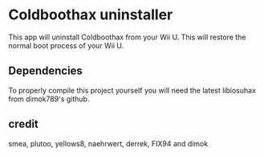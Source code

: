 # Coldboothax uninstaller
This app will uninstall Coldboothax from your Wii U. This will restore the normal boot process of your Wii U.

## Dependencies

To properly compile this project yourself you will need the latest libiosuhax from dimok789's github.  

## credit

smea, plutoo, yellows8, naehrwert, derrek, FIX94 and dimok
